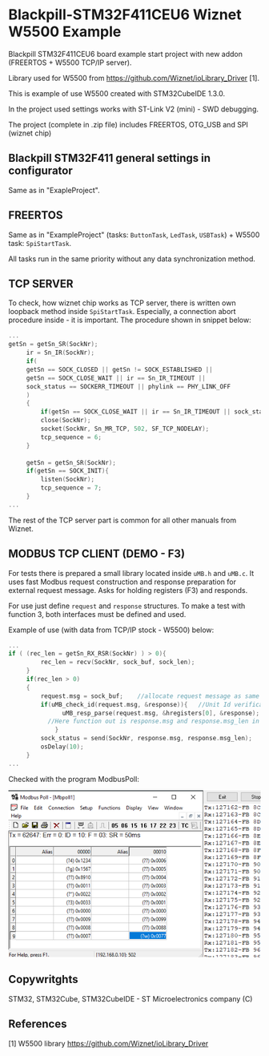 # Blackpill-STM32F411CEU6 Wiznet W5500 Example
Blackpill STM32F411CEU6 board example start project with new addon (FREERTOS + W5500 TCP/IP server). 

Library used for W5500 from https://github.com/Wiznet/ioLibrary_Driver [1].

This is example of use W5500 created with STM32CubeIDE 1.3.0.

In the project used settings works with ST-Link V2 (mini) - SWD debugging.

The project (complete in .zip file) includes FREERTOS, OTG_USB and SPI (wiznet chip)

## Blackpill STM32F411 general settings in configurator
Same as in "ExapleProject".

## FREERTOS
Same as in "ExampleProject" (tasks: `ButtonTask`, `LedTask`, `USBTask`) + W5500 task: `SpiStartTask`.

All tasks run in the same priority without any data synchronization method.

## TCP SERVER
To check, how wiznet chip works as TCP server, there is written own loopback method inside `SpiStartTask`. 
Especially, a connection abort procedure inside - it is important. The procedure shown in snippet below:

 ```c
...
getSn = getSn_SR(SockNr);
	  ir = Sn_IR(SockNr);
	  if(
      getSn == SOCK_CLOSED || getSn != SOCK_ESTABLISHED || 
      getSn == SOCK_CLOSE_WAIT || ir == Sn_IR_TIMEOUT || 
      sock_status == SOCKERR_TIMEOUT || phylink == PHY_LINK_OFF
      )
	  {
		  if(getSn == SOCK_CLOSE_WAIT || ir == Sn_IR_TIMEOUT || sock_status == SOCKERR_TIMEOUT) disconnect(SockNr);
		  close(SockNr);
		  socket(SockNr, Sn_MR_TCP, 502, SF_TCP_NODELAY);
		  tcp_sequence = 6;
	  }

	  getSn = getSn_SR(SockNr);
	  if(getSn == SOCK_INIT){
		  listen(SockNr);
		  tcp_sequence = 7;
	  }
...
```
The rest of the TCP server part is common for all other manuals from Wiznet.

## MODBUS TCP CLIENT (DEMO - F3)
For tests there is prepared a small library located inside `uMB.h` and `uMB.c`. 
It uses fast Modbus request construction and response preparation for external request message. Asks for holding registers (F3) and responds. 

For use just define `request` and `response` structures. To make a test with function 3, both interfaces must be defined and used.

Example of use (with data from TCP/IP stock - W5500) below:
 ```c
...
if ( (rec_len = getSn_RX_RSR(SockNr) ) > 0){
		  rec_len = recv(SockNr, sock_buf, sock_len);
	  }
	  if(rec_len > 0)
	  {
		  request.msg = sock_buf;    //allocate request message as same as socket buffer
		  if(uMB_check_id(request.msg, &response)){   //Unit Id verification
		  	    uMB_resp_parse(request.msg, &hregisters[0], &response);
            //Here function out is response.msg and response.msg_len in general
		  	  }
		  sock_status = send(SockNr, response.msg, response.msg_len);    //Send response message
		  osDelay(10);
	  }
...
```

Checked with the program ModbusPoll:

![alt text](https://github.com/kkuba91/Blackpill-STM32F411CEU6/blob/main/W5500_ModbusF3/uMBworks.png?raw=true)

## Copywritghts
STM32, STM32Cube, STM32CubeIDE - ST Microelectronics company (C)

## References
[1] W5500 library https://github.com/Wiznet/ioLibrary_Driver
